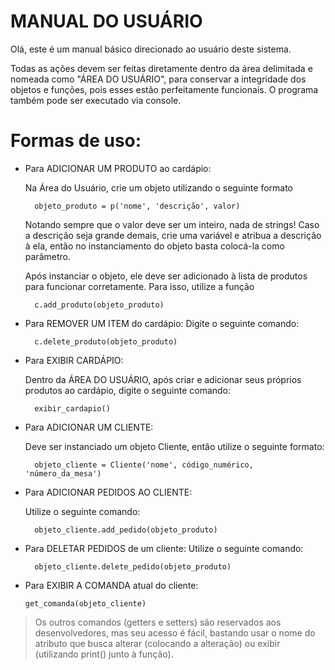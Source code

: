 # MANUAL DO USUÁRIO

Olá, este é um manual básico direcionado ao usuário deste sistema.

Todas as ações devem ser feitas diretamente dentro da área delimitada e nomeada como "ÁREA DO USUÁRIO",
para conservar a integridade dos objetos e funções, pois esses estão perfeitamente funcionais.
O programa também pode ser executado via console.


# Formas de uso:

* Para ADICIONAR UM PRODUTO ao cardápio:

    Na Área do Usuário, crie um objeto utilizando o seguinte formato

        objeto_produto = p('nome', 'descrição', valor)

    Notando sempre que o valor deve ser um inteiro, nada de strings!
    Caso a descrição seja grande demais, crie uma variável e atribua a descrição à ela, então no instanciamento do
    objeto basta colocá-la como parâmetro.

    Após instanciar o objeto, ele deve ser adicionado à lista de produtos para funcionar corretamente. Para isso, utilize
    a função

        c.add_produto(objeto_produto)

* Para REMOVER UM ITEM do cardápio:
    Digite o seguinte comando:
        
        c.delete_produto(objeto_produto)

* Para EXIBIR CARDÁPIO:

    Dentro da ÁREA DO USUÁRIO, após criar e adicionar seus próprios produtos ao cardápio, digite o seguinte comando:

        exibir_cardapio()


* Para ADICIONAR UM CLIENTE:

    Deve ser instanciado um objeto Cliente, então utilize o seguinte formato:

        objeto_cliente = Cliente('nome', código_numérico, 'número_da_mesa')


* Para ADICIONAR PEDIDOS AO CLIENTE:

    Utilize o seguinte comando:

        objeto_cliente.add_pedido(objeto_produto)

* Para DELETAR PEDIDOS de um cliente:
    Utilize o seguinte comando:
        
        objeto_cliente.delete_pedido(objeto_produto)

* Para EXIBIR A COMANDA atual do cliente:

      get_comanda(objeto_cliente)


> Os outros comandos (getters e setters) são reservados aos desenvolvedores, mas seu acesso é fácil, bastando usar
o nome do atributo que busca alterar (colocando a alteração) ou exibir (utilizando print() junto à função).
